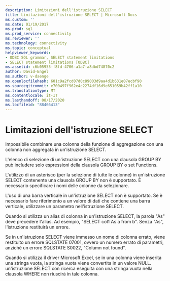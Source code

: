 ```yaml
---
description: Limitazioni dell'istruzione SELECT
title: Limitazioni dell'istruzione SELECT | Microsoft Docs
ms.custom: ''
ms.date: 01/19/2017
ms.prod: sql
ms.prod_service: connectivity
ms.reviewer: ''
ms.technology: connectivity
ms.topic: conceptual
helpviewer_keywords:
- ODBC SQL grammar, SELECT statement limitations
- SELECT statement limitations [ODBC]
ms.assetid: c6b05955-f8fd-4706-a1a7-a8dbd74870c2
author: David-Engel
ms.author: v-daenge
ms.openlocfilehash: 601c9a2fcd07d0c89003d9aa4d1b631e07ecbf90
ms.sourcegitcommit: e700497f962e4c2274df16d9e651059b42ff1a10
ms.translationtype: MT
ms.contentlocale: it-IT
ms.lasthandoff: 08/17/2020
ms.locfileid: "88466413"
---
```

# <a name="select-statement-limitations"></a>Limitazioni dell'istruzione SELECT
Impossibile combinare una colonna della funzione di aggregazione con una colonna non aggregata in un'istruzione SELECT.  
  
 L'elenco di selezione di un'istruzione SELECT con una clausola GROUP BY può includere solo espressioni della clausola GROUP BY o set Functions.  
  
 L'utilizzo di un asterisco (per la selezione di tutte le colonne) in un'istruzione SELECT contenente una clausola GROUP BY non è supportato. È necessario specificare i nomi delle colonne da selezionare.  
  
 L'uso di una barra verticale in un'istruzione SELECT non è supportato. Se è necessario fare riferimento a un valore di dati che contiene una barra verticale, utilizzare un parametro nell'istruzione SELECT.  
  
 Quando si utilizza un alias di colonna in un'istruzione SELECT, la parola "As" deve precedere l'alias. Ad esempio, "SELECT col1 As a from b". Senza "As", l'istruzione restituirà un errore.  
  
 Se in un'istruzione SELECT viene immesso un nome di colonna errato, viene restituito un errore SQLSTATE 07001, ovvero un numero errato di parametri, anziché un errore SQLSTATE S0022, "Column not found".  
  
 Quando si utilizza il driver Microsoft Excel, se in una colonna viene inserita una stringa vuota, la stringa vuota viene convertita in un valore NULL. un'istruzione SELECT con ricerca eseguita con una stringa vuota nella clausola WHERE non riuscirà in tale colonna.
